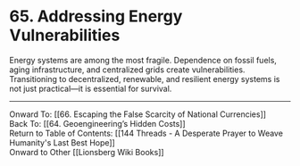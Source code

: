 # 65. Addressing Energy Vulnerabilities

Energy systems are among the most fragile. Dependence on fossil fuels, aging infrastructure, and centralized grids create vulnerabilities. Transitioning to decentralized, renewable, and resilient energy systems is not just practical—it is essential for survival. 

____

Onward To: [[66. Escaping the False Scarcity of National Currencies]]  
Back To: [[64. Geoengineering’s Hidden Costs]]  
Return to Table of Contents: [[144 Threads - A Desperate Prayer to Weave Humanity's Last Best Hope]]  
Onward to Other [[Lionsberg Wiki Books]]  

